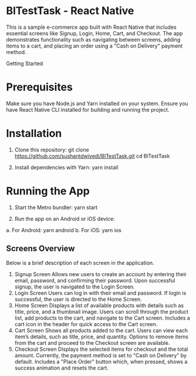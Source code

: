 # BlTestTask - React Native

This is a sample e-commerce app built with React Native that includes essential screens like Signup, Login, Home, Cart, and Checkout. The app demonstrates functionality such as navigating between screens, adding items to a cart, and placing an order using a "Cash on Delivery" payment method.

Getting Started

# Prerequisites
Make sure you have Node.js and Yarn installed on your system.
Ensure you have React Native CLI installed for building and running the project.

# Installation
  1. Clone this repository:
  git clone https://github.com/sushantdwivedi/BlTestTask.git
  cd BlTestTask

  3. Install dependencies with Yarn:
  yarn install

# Running the App
  1. Start the Metro bundler:
      yarn start
     
  2. Run the app on an Android or iOS device:

  a. For Android:
      yarn android
  b. For iOS:
      yarn ios

## Screens Overview
  Below is a brief description of each screen in the application.

  1. Signup Screen
      Allows new users to create an account by entering their email, password, and confirming their password.
      Upon successful signup, the user is navigated to the Login Screen.
  2. Login Screen
      Users can log in with their email and password.
      If login is successful, the user is directed to the Home Screen.
  3. Home Screen
      Displays a list of available products with details such as title, price, and a thumbnail image.
      Users can scroll through the product list, add products to the cart, and navigate to the Cart screen.
      Includes a cart icon in the header for quick access to the Cart screen.
  4. Cart Screen
      Shows all products added to the cart.
      Users can view each item’s details, such as title, price, and quantity.
      Options to remove items from the cart and proceed to the Checkout screen are available.
  5. Checkout Screen
      Displays the selected items for checkout and the total amount.
      Currently, the payment method is set to "Cash on Delivery" by default.
      Includes a "Place Order" button which, when pressed, shows a success animation and resets the cart.


     
     
